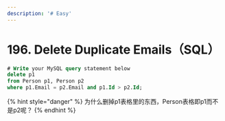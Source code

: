 ```yaml
---
description: '# Easy'
---
```


# 196. Delete Duplicate Emails（SQL）

```sql
# Write your MySQL query statement below
delete p1 
from Person p1, Person p2
where p1.Email = p2.Email and p1.Id > p2.Id;
```

{% hint style="danger" %}
为什么删掉p1表格里的东西，Person表格即p1而不是p2呢？
{% endhint %}

